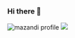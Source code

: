 ### Hi there 👋
![mazandi profile](http://mazandi.herokuapp.com/api?handle={handle}&theme=warm)
<img src="http://mazandi.herokuapp.com/api?handle={handle}&theme=warm"/>
